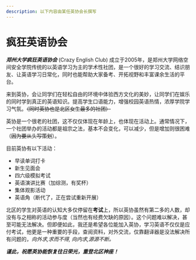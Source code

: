 ```yaml
---
description: 以下内容由某任英协会长撰写
---
```


# 疯狂英语协会

_**郑州大学疯狂英语协会**_ (Crazy English Club)  成立于2005年，是郑州大学网络空间安全学院传统的以英语学习为主的学术性社团，是一个很好的学习交流、结识朋友、让英语学习日常化，同时也能帮助大家备考、开拓视野和丰富课余生活的平台。

来到英协，会让同学们在轻松自由的环境中体验西方文化的美妙，让同学们在娱乐的同时学到真正的英语知识。提高学生口语能力，增强校园英语热情，浓厚学院学习气氛。~~（同时英协也是北区女生最多的社团）~~

英协是一个很老的社团，这不仅仅体现在年龄上，也体现在活动上。通常情况下，一个社团举办的活动都是祖宗之法，基本不会变化，可以减少，但是增加则很困难（~~因为要从头写策划~~）。

目前英协有以下活动：

* 早读单词打卡
* 新生见面会
* 四六级模拟考试
* 英语演讲比赛（加综测，有奖杯）
* 集体观影活动
* 英语角（断代了，正在尝试重新开展）

北区的学生对英语的认知大多仅停留在**考试**上，所以英协虽然有第二多的人数，却没有与之相称的活动参与度（当然也有经费欠缺的原因）。这个问题难以解决，甚至可能无法解决。但即便如此，我还是希望各位能加入英协，学习英语不仅仅是应付考试，他更是一种重要的手段，查阅资料，对外交流，仅靠翻译器是没法解决所有问题的，_向外求,求而不得, 向内求,源源不断。_

_**谨此，祝愿英协能恢复往日荣光，重登北区神座！**_
